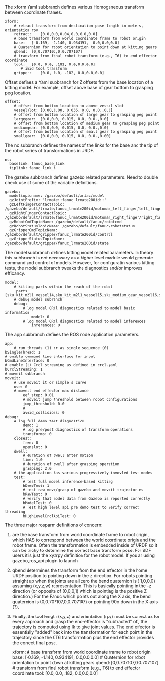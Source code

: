 

The xform Yaml subbranch defines various Homogeneous transform between coordinate frames. 




	xform: 
		# retract transform from destination pose length in meters, orientation rpy	 
	  	retract: 	[0.0,0.0,0.04,0.0,0.0,0.0] 
		# base transform from world coordinate frame to robot origin		 
	  	base: 	[-0.169, -1.140, 0.934191,  0.0,0.0,0.0] 
	  	# Quaternion for robot orientation to point down at kitting gears 
	  	qbend: 	[0,0.707107,0,0.707107] 
		# transform from final robot transform (e.g., T6) to end effector coordinate 
	  	tool: 	[0.0, 0.0, .182, 0.0,0.0,0.0] 
	       # ibid tool transform 
	  	gripper: 	[0.0, 0.0, .182, 0.0,0.0,0.0] 

Offset defines a Yaml subbranch for Z offsets from the base location of a kitting model. For example, offset above base of gear bottom to grasping peg location.




	offset: 
		# offset from bottom location to above vessel slot 
	  	vesselslot: [0.00,0.00, 0.035, 0.0, 0.0.,0.0] 
		# offset from bottom location of large gear to grasping peg point 
	  	largegear:  [0.0,0.0, 0.015, 0.0, 0.0.,0.0] 
		# offset from bottom location of medium gear to grasping peg point 
	  	mediumgear: [0.0,0.0, 0.015, 0.0, 0.0.,0.0] 
		# offset from bottom location of small gear to grasping peg point 
	  	smallgear:  [0.0,0.0, 0.015, 0.0, 0.0.,0.00] 





The nc subbranch defines the names of the links for the base and the tip of the robot series of transformations in URDF.








	nc: 
	  baselink: fanuc_base_link 
	  tiplink: fanuc_link_6 





The gazebo subbranch defines gazebo related parameters. Need to double check use of some of the variable definitions.




	gazebo: 
	  modeltopicname: /gazebo/default/ariac/model 
	  gzJointPrefix: 'lrmate::fanuc_lrmate200id::' 
	  gzLeftFingerContactTopic: /gazebo/default/lrmate/fanuc_lrmate200id/motoman_left_finger/left_finger_contact 
	  gzRightFingerContactTopic: /gazebo/default/lrmate/fanuc_lrmate200id/motoman_right_finger/right_finger_contact 
	  gzRobotCmdTopicName: /gazebo/default/fanuc/robotcmd 
	  gzRobotStatusTopicName: /gazebo/default/fanuc/robotstatus 
	  gzGripperCmdTopicName: /gazebo/default/gripper/fanuc_lrmate200id/control 
	  gzGripperStatusTopicName: /gazebo/default/gripper/fanuc_lrmate200id/state 





The model subbranch defines kitting model related parameters. In theory this subbranch is not necessary as a higher level module would generate command and control of models. However, for configuratin various kitting tests, the model subbranch tweaks the diagnostics and/or improves efficancy.




	model: 
		# kitting parts within the reach of the robot 
	 	 parts: [sku_kit_m2l1_vessel14,sku_kit_m2l1_vessel15,sku_medium_gear_vessel16,sku_part_medium_gear17,sku_part_medium_gear18,sku_part_medium_gear19,sku_part_medium_gear20,sku_large_gear_vessel21,sku_part_large_gear22,sku_part_large_gear23] 
		# debug model subranch 
	  	debug:  
			# log model CRCl diagnostics related to model basic information 
	    		model: 0 
			# log model CRCl diagnostics related to model inferences 
	    		inferences: 0 





The app subbranch defines the ROS node application parameters.




	app: 
		# run threads (1) or as single sequence (0) 
	bSingleThread: 1 
	# enable command line interface for input 
	bCmdLineInterface: 0 
	# enable (1) Crcl streaming as defined in crcl.yaml 
	bCrclStreaming: 1 
	# moveit subbranch 
	moveit:  
		# use moveit it or simple s curve 
		use: 0 
		# moveit end effector max distance 
			eef_step: 0.01 
			# moveit jump threshold between robot configurations 
			jump_threshold: 0.0 
			#  
			avoid_collisions: 0 
	debug:  
		# log full demo test diagnostics 
			demo: 1 
			# log pre/post diagnostics of transform operations 
			transforms: 0 
		closest: 
			free: 0 
			openslot: 0 
		dwell: 
			# duration of dwell after motion 
			time: 1.0 
			# duration of dwell after grasping operation 
			grasping: 2.0 
		# the application has various progressively invovled test modes 
		test: 
			# test full model inference-based kitting 
			bDemoTest: 1 
			# test raw move/grasp of gazebo and moveit trajectories 
			bRawTest: 0 
			# verify that model data from Gazebo is reported correctly 
			bModelTest: 0 
			# Test high level api pre demo test to verify correct threading 
			bHighLevelCrclApiTest: 0 

The three major rosparm definitions of concern:



1. are the base transform from world coordinate frame to robot origin, which HAS to correspond between the world coordinate origin and the robot frame. Often the transformation is embedded inside of URDF so it can be tricky to determine the correct base transform pose. For SDF users it is just the xyzrpy definition for the robot model. If you ar using gazebo_ros_api plugin to launch 



2. qbend determines the transform from the end effector in the home URDF position to pointing down in the z direction. For robots pointing straight up when the joints are all zero the bend quaternion is ( 1,0,0,0) assuming (x,y,z,w) representation. This is basically pointing in the -z direction (or opposite of (0,0,0,1) which is pointing is the positive Z direction.) For the Fanuc which points out along the X axis,  the bend quaternion is (0,0.707107,0,0.707107) or pointing 90o down in the X axis (?). 



3. Finally, the tool length (x,y,z) and orientation (rpy) must be correct as for every approach and grasp the end-effector is "subtracted" off, the trajectory is computed using Ik to give joint values. The end effector is essentially "added" back into the transformation for each point in the trajectory since the 0T6 transformation plus the end effector provides the correct final pose.




	xform: 
		# base transform from world coordinate frame to robot origin		 
	  	base: 	[-0.169, -1.140, 0.934191,  0.0,0.0,0.0] 
	  	# Quaternion for robot orientation to point down at kitting gears 
	  	qbend: 	[0,0.707107,0,0.707107] 
		# transform from final robot transform (e.g., T6) to end effector coordinate 
	  	tool: 	[0.0, 0.0, .182, 0.0,0.0,0.0] 




